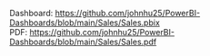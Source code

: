 Dashboard: https://github.com/johnhu25/PowerBI-Dashboards/blob/main/Sales/Sales.pbix  
PDF: https://github.com/johnhu25/PowerBI-Dashboards/blob/main/Sales/Sales.pdf
